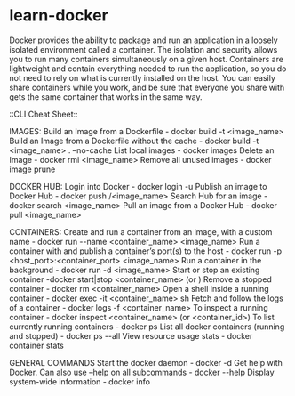 # learn-docker

Docker provides the ability to package and run an application in a loosely isolated environment called a container.
The isolation and security allows you to run many containers simultaneously on a given host. Containers are
lightweight and contain everything needed to run the application, so you do not need to rely on what is currently
installed on the host. You can easily share containers while you work, and be sure that everyone you share with gets
the same container that works in the same way.
  
::CLI Cheat Sheet::

IMAGES:
Build an Image from a Dockerfile - docker build -t <image_name>
Build an Image from a Dockerfile without the cache - docker build -t <image_name> . –no-cache
List local images - docker images
Delete an Image - docker rmi <image_name>
Remove all unused images - docker image prune

DOCKER HUB:
Login into Docker - docker login -u <username>
Publish an image to Docker Hub - docker push <username>/<image_name>
Search Hub for an image - docker search <image_name>
Pull an image from a Docker Hub - docker pull <image_name>

CONTAINERS:
Create and run a container from an image, with a custom name - docker run --name <container_name> <image_name>
Run a container with and publish a container’s port(s) to the host - docker run -p <host_port>:<container_port> <image_name>
Run a container in the background - docker run -d <image_name>
Start or stop an existing container -docker start|stop <container_name> (or <container-id>)
Remove a stopped container - docker rm <container_name>
Open a shell inside a running container - docker exec -it <container_name> sh
Fetch and follow the logs of a container - docker logs -f <container_name>
To inspect a running container - docker inspect <container_name> (or <container_id>)
To list currently running containers - docker ps
List all docker containers (running and stopped) - docker ps --all
View resource usage stats - docker container stats

GENERAL COMMANDS
Start the docker daemon - docker -d
Get help with Docker. Can also use –help on all subcommands - docker --help
Display system-wide information - docker info

